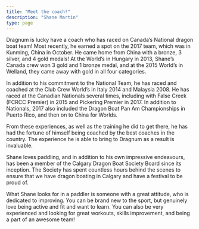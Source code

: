 ```yaml
---
title: "Meet the coach!"
description: "Shane Martin"
type: page
---
```

Dragnum is lucky have a coach who has raced on Canada’s National dragon boat team!   Most recently, he earned a spot on the 2017 team, which was in Kunming, China in October.  He came home from China with a bronze, 3 silver, and 4 gold medals!  At the World’s in Hungary in 2013, Shane’s Canada crew won 3 gold and 1 bronze medal, and at the 2015 World’s in Welland, they came away with gold in all four categories.

In addition to his commitment to the National Team, he has raced and coached at the Club Crew World’s in Italy 2014 and Malaysia 2008.  He has raced at the Canadian Nationals several times, including with False Creek (FCRCC Premier) in 2015 and Pickering Premier in 2017.  In addition to Nationals, 2017 also included the Dragon Boat Pan Am Championships in Puerto Rico, and then on to China for Worlds.

From these experiences, as well as the training he did to get there, he has had the fortune of himself being coached by the best coaches in the country.  The experience he is able to bring to Dragnum as a result is invaluable.

Shane loves paddling, and in addition to his own impressive endeavours, has been a member of the Calgary Dragon Boat Society Board since its inception.  The Society has spent countless hours behind the scenes to ensure that we have dragon boating in Calgary and have a festival to be proud of.

What Shane looks for in a paddler is someone with a great attitude, who is dedicated to improving.  You can be brand new to the sport, but genuinely love being active and fit and want to learn.  You can also be very experienced and looking for great workouts, skills improvement, and being a part of an awesome team!
